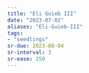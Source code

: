 ```yaml
---
title: "Eli Guieb III"
date: "2023-07-02"
aliases: "Eli-Guieb-III"
tags:
- "seedlings"
sr-due: 2023-08-04
sr-interval: 3
sr-ease: 250
---
```

